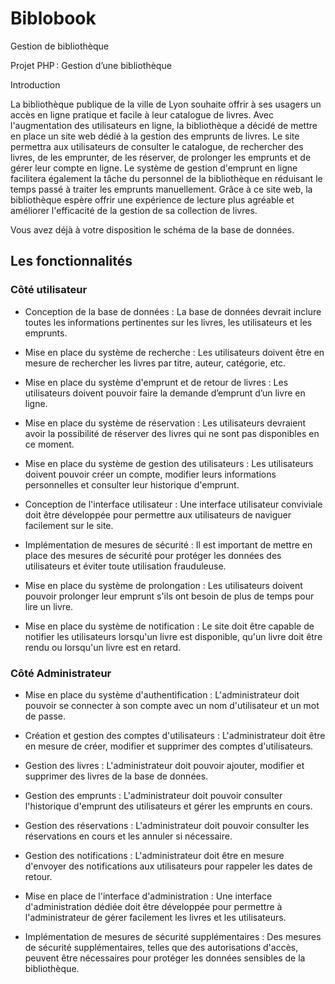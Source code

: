 # Biblobook
Gestion de bibliothèque

Projet PHP : Gestion d’une bibliothèque 

Introduction 

La bibliothèque publique de la ville de Lyon souhaite offrir à ses usagers un accès en ligne pratique et facile à leur catalogue de livres. Avec l'augmentation des utilisateurs en ligne, la bibliothèque a décidé de mettre en place un site web dédié à la gestion des emprunts de livres. Le site permettra aux utilisateurs de consulter le catalogue, de rechercher des livres, de les emprunter, de les réserver, de prolonger les emprunts et de gérer leur compte en ligne. Le système de gestion d'emprunt en ligne facilitera également la tâche du personnel de la bibliothèque en réduisant le temps passé à traiter les emprunts manuellement. Grâce à ce site web, la bibliothèque espère offrir une expérience de lecture plus agréable et améliorer l'efficacité de la gestion de sa collection de livres. 

Vous avez déjà à votre disposition le schéma de la base de données. 



## Les fonctionnalités 

### Côté utilisateur 

- Conception de la base de données : La base de données devrait inclure toutes les informations pertinentes sur les livres, les utilisateurs et les emprunts. 

- Mise en place du système de recherche : Les utilisateurs doivent être en mesure de rechercher les livres par titre, auteur, catégorie, etc. 

- Mise en place du système d'emprunt et de retour de livres : Les utilisateurs doivent pouvoir faire la demande d’emprunt d’un livre en ligne. 

- Mise en place du système de réservation : Les utilisateurs devraient avoir la possibilité de réserver des livres qui ne sont pas disponibles en ce moment. 

- Mise en place du système de gestion des utilisateurs : Les utilisateurs doivent pouvoir créer un compte, modifier leurs informations personnelles et consulter leur historique d'emprunt. 

- Conception de l'interface utilisateur : Une interface utilisateur conviviale doit être développée pour permettre aux utilisateurs de naviguer facilement sur le site. 

- Implémentation de mesures de sécurité : Il est important de mettre en place des mesures de sécurité pour protéger les données des utilisateurs et éviter toute utilisation frauduleuse. 

- Mise en place du système de prolongation : Les utilisateurs doivent pouvoir prolonger leur emprunt s'ils ont besoin de plus de temps pour lire un livre. 

- Mise en place du système de notification : Le site doit être capable de notifier les utilisateurs lorsqu'un livre est disponible, qu'un livre doit être rendu ou lorsqu'un livre est en retard. 



### Côté Administrateur 

- Mise en place du système d'authentification : L'administrateur doit pouvoir se connecter à son compte avec un nom d'utilisateur et un mot de passe. 

- Création et gestion des comptes d'utilisateurs : L'administrateur doit être en mesure de créer, modifier et supprimer des comptes d'utilisateurs. 

- Gestion des livres : L'administrateur doit pouvoir ajouter, modifier et supprimer des livres de la base de données. 

- Gestion des emprunts : L'administrateur doit pouvoir consulter l'historique d'emprunt des utilisateurs et gérer les emprunts en cours. 

- Gestion des réservations : L'administrateur doit pouvoir consulter les réservations en cours et les annuler si nécessaire. 

- Gestion des notifications : L'administrateur doit être en mesure d'envoyer des notifications aux utilisateurs pour rappeler les dates de retour. 

- Mise en place de l'interface d'administration : Une interface d'administration dédiée doit être développée pour permettre à l'administrateur de gérer facilement les livres et les utilisateurs. 

- Implémentation de mesures de sécurité supplémentaires : Des mesures de sécurité supplémentaires, telles que des autorisations d'accès, peuvent être nécessaires pour protéger les données sensibles de la bibliothèque. 

 
